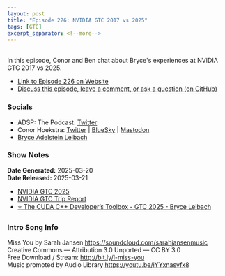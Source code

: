 ```yaml
---
layout: post
title: "Episode 226: NVIDIA GTC 2017 vs 2025"
tags: [GTC]
excerpt_separator: <!--more-->
---
```


<div id="buzzsprout-player-16832864"></div><script src="https://www.buzzsprout.com/1501960/episodes/16832864-episode-226-nvidia-gtc-2017-vs-2025.js?container_id=buzzsprout-player-16832864&player=small" type="text/javascript" charset="utf-8"></script>

<br>In this episode, Conor and Ben chat about Bryce's experiences at NVIDIA GTC 2017 vs 2025.

<!--more-->

* [Link to Episode 226 on Website](https://adspthepodcast.com/2025/03/21/Episode-226.html)
* [Discuss this episode, leave a comment, or ask a question (on GitHub)](https://github.com/codereport/adsp2/discussions/125)

### Socials
 
* ADSP: The Podcast: [Twitter](https://twitter.com/adspthepodcast)
* Conor Hoekstra: [Twitter](https://twitter.com/code_report) \| [BlueSky](https://bsky.app/profile/codereport.bsky.social) \| [Mastodon](https://mastodon.social/@code_report)
* [Bryce Adelstein Lelbach](https://twitter.com/blelbach)

### Show Notes

**Date Generated:** 2025-03-20 <br>
**Date Released:** 2025-03-21

* [NVIDIA GTC 2025](https://www.nvidia.com/gtc/)
* [NVIDIA GTC Trip Report](https://codereport.github.io/GTC2025TripReport/)
* [⭐ The CUDA C++ Developer’s Toolbox - GTC 2025 - Bryce Lelbach ](https://register.nvidia.com/flow/nvidia/gtcs25/vap/page/vsessioncatalog/session/1727452471839001RhBW)

### Intro Song Info
 
Miss You by Sarah Jansen https://soundcloud.com/sarahjansenmusic<br>
Creative Commons — Attribution 3.0 Unported — CC BY 3.0<br>
Free Download / Stream: http://bit.ly/l-miss-you<br>
Music promoted by Audio Library https://youtu.be/iYYxnasvfx8<br>

